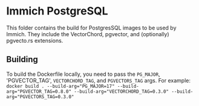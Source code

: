 # Immich PostgreSQL

This folder contains the build for PostgresSQL images to be used by Immich. 
They include the VectorChord, pgvector, and (optionally) pgvecto.rs extensions.

## Building

To build the Dockerfile locally, you need to pass the `PG_MAJOR`, 'PGVECTOR_TAG', `VECTORCHORD_TAG`, and `PGVECTORS_TAG` args. For example:  
`docker build . --build-arg="PG_MAJOR=17" --build-arg="PGVECTOR_TAG=0.8.0" --build-arg="VECTORCHORD_TAG=0.3.0" --build-arg="PGVECTORS_TAG=0.3.0"`
